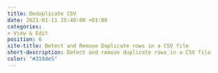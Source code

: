 ```yaml
---
title: Deduplicate CSV
date: 2021-01-11 15:49:00 +01:00
categories:
- View & Edit
position: 6
site-title: Detect and Remove Duplicate rows in a CSV file
short-description: Detect and remove duplicate rows in a CSV file
color: "#318de5"
---
```





